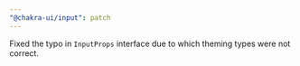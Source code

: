 ```yaml
---
"@chakra-ui/input": patch
---
```


Fixed the typo in `InputProps` interface due to which theming types were not correct.
